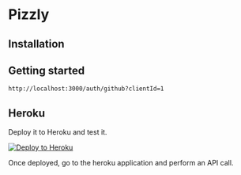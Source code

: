# Pizzly

## Installation

## Getting started

```
http://localhost:3000/auth/github?clientId=1
```

## Heroku

Deploy it to Heroku and test it.

[![Deploy to Heroku](https://www.herokucdn.com/deploy/button.png)](https://heroku.com/deploy?template=https://github.com/Bearer/Pizzly)

Once deployed, go to the heroku application and perform an API call.
